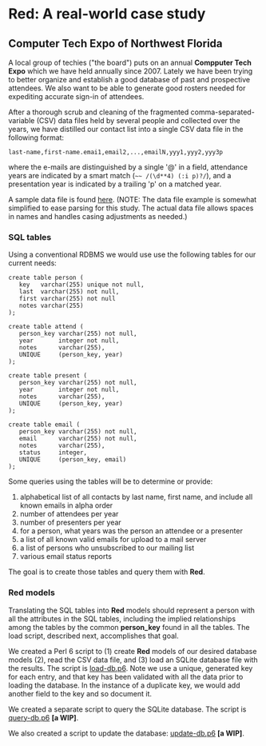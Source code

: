 # Red: A real-world case study

## Computer Tech Expo of Northwest Florida

A local group of techies ("the board") puts on an annual **Compputer
Tech Expo** which we have held annually since 2007. Lately we have
been trying to better organize and establish a good database of past
and prospective attendees. We also want to be able to generate good
rosters needed for expediting accurate sign-in of attendees.

After a thorough scrub and cleaning of the fragmented
comma-separated-variable (CSV) data files held by several people and
collected over the years, we have distilled our contact list into a
single CSV data file in the following format:

``` perl6
last-name,first-name.emai1,email2,...,emailN,yyy1,yyy2,yyy3p
```

where the e-mails are distinguished by a single '@' in a field,
attendance years are indicated by a smart match (`~~ /(\d**4) (:i
p)?/`), and a presentation year is indicated by a trailing 'p' on a
matched year.

A sample data file is found [here](./data/attendees.csv).  (NOTE: The
data file example is somewhat simplified to ease parsing for this
study. The actual data file allows spaces in names and handles casing
adjustments as needed.)


### SQL tables

Using a conventional RDBMS we would use use the following tables for
our current needs:

``` perl6
create table person (
   key   varchar(255) unique not null,
   last  varchar(255) not null,
   first varchar(255) not null
   notes varchar(255)
);

create table attend (
   person_key varchar(255) not null,
   year       integer not null,
   notes      varchar(255),
   UNIQUE     (person_key, year)
);

create table present (
   person_key varchar(255) not null,
   year       integer not null,
   notes      varchar(255),
   UNIQUE     (person_key, year)
);

create table email (
   person_key varchar(255) not null,
   email      varchar(255) not null,
   notes      varchar(255),
   status     integer,
   UNIQUE     (person_key, email)
);
```

Some queries using the tables will be to determine or provide:

1. alphabetical list of all contacts by last name, first name, and
   include all known emails in alpha order
2. number of attendees per year
3. number of presenters per year
4. for a person, what years was the person an attendee or a presenter
5. a list of all known valid emails for upload to a mail server
6. a list of persons who unsubscribed to our mailing list
7. various email status reports

The goal is to create those tables and query them with **Red**.

### Red models

Translating the SQL tables into **Red** models should represent
a person with all the attributes in the SQL tables, including
the implied relationships among the tables by the common
**person_key** found in all the tables.
The load script, described next, accomplishes that goal.

We created a Perl 6 script to (1) create **Red** models of our desired
database models (2), read the CSV data file, and (3) load an
SQLite database file with the results.  The script is [load-db.p6](./load-db.p6).
Note we use a unique, generated key for each entry, and that key has
been validated with all the data prior to loading the database. In the
instance of a duplicate key, we would add another field to the
key and so document it.

We created a separate script to query the SQLite database. The script is
[query-db.p6](./query-db.p6) **[a WIP]**.

We also created a script to update the database:
[update-db.p6](./update-db.p6) **[a WIP]**.
